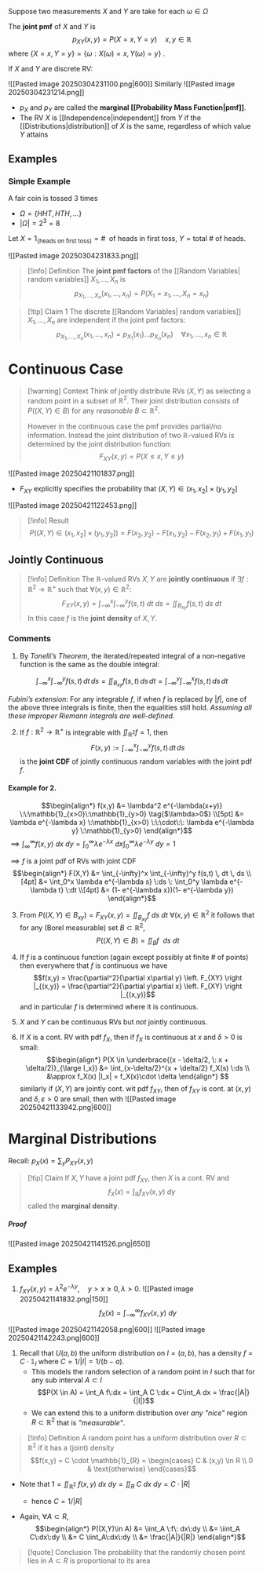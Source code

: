 Suppose two measurements $X$ and $Y$ are take for each $\omega \in \Omega$

The **joint pmf** of $X$ and $Y$ is 
$$p_{XY}(x,y) = P(X=x,Y=y)\quad x,y\in \mathbb{R}$$
where $\{X=x, Y=y\} = \{\omega: X(\omega)= x, Y(\omega)=y\}$ .

If $X$ and $Y$ are discrete RV:

![[Pasted image 20250304231100.png|600]]
Similarly
![[Pasted image 20250304231214.png]]

- $p_X$ and $p_Y$ are called the **marginal [[Probability Mass Function|pmf]]**.
- The RV $X$ is [[Independence|independent]] from $Y$ if the [[Distributions|distribution]] of $X$ is the same, regardless of which value $Y$ attains

## Examples

### Simple Example
A fair coin is tossed 3 times

- $\Omega = \{HHT, HTH, ...\}$
- $|\Omega| = 2^3 = 8$ 

Let $X = 1_{\{\text{heads on first toss}\}} = \# \:\: \text{of heads in first toss}$,  $Y = \text{total}\:\#\:\text{of heads}$.

![[Pasted image 20250304231833.png]]

>[!info] Definition
>The **joint pmf factors** of the [[Random Variables| random variables]] $X_1,...,X_n$ is 
>$$p_{X_1,...,X_n}(x_1,...,x_n) = P(X_1=x_1,...,X_n=x_n)$$

>[!tip] Claim 1
>The discrete [[Random Variables| random variables]] $X_1,...,X_n$ are independent if the joint pmf factors:
>$$p_{X_1,...,X_n}(x_1,...,x_n) = p_{X_1}(x_1)...p_{X_n}(x_n)\quad \forall x_1,...,x_n \in \mathbb{R}$$ 



 
# Continuous Case

>[!warning] Context
>Think of jointly distribute RVs $(X,Y)$ as selecting a random point in a subset of $\mathbb{R}^2$. Their joint distribution consists of $P((X,Y) \in B)$ for any *reasonable* $B \subset \mathbb{R}^2$. 
>
>However in the continuous case the pmf provides partial/no information. Instead the joint distribution of two $\mathbb{R}$-valued RVs is determined by the joint distribution function:
>$$F_{XY}(x,y) = P(X\leq x, Y \leq y)$$

![[Pasted image 20250421101837.png]]

- $F_{XY}$ explicitly specifies the probability that $(X,Y) \in (x_1,x_2] \times (y_1,y_2]$ 

![[Pasted image 20250421122453.png]]

>[!info]  Result
>$$P((X,Y) \in (x_1,x_2] \times (y_1,y_2]) = F(x_2,y_2) - F(x_1,y_2) - F(x_2,y_1) + F(x_1,y_1)$$ 

## Jointly Continuous 

>[!info] Definition
>The $\mathbb{R}$-valued RVs $X,Y$ are **jointly continuous** if $\exists f:\mathbb{R}^2 \to \mathbb{R}^+$ such that $\forall (x,y) \in \mathbb{R}^2$:
>$$F_{XY}(x,y) = \int_{-\infty}^x \int_{-\infty}^y f(s,t) \: dt\:ds = \iint_{B_{xy}} f(s,t) \:ds\:dt$$
>In this case $f$ is the **joint density** of $X,Y$.

### Comments

1. By *Tonelli’s Theorem*, the iterated/repeated integral of a non-negative function is the same as the double integral:

$$
\int_{-\infty}^x \int_{-\infty}^y f(s,t) \, dt \, ds = \iint_{B_{xy}} f(s,t) \, ds \, dt = \int_{-\infty}^y \int_{-\infty}^x f(s,t) \, ds \, dt
$$

*Fubini’s extension*: For any integrable $f$, if when $f$ is replaced by $|f|$, one of the above three integrals is finite, then the equalities still hold. _Assuming all these improper Riemann integrals are well-defined._


2. If $f : \mathbb{R}^2 \to \mathbb{R}^+$ is integrable with $\iint_{\mathbb{R}^2} f = 1,$ then
$$
F(x, y) := \int_{-\infty}^x \int_{-\infty}^y f(s,t) \, dt \, ds
$$
	is the **joint CDF** of jointly continuous random variables with the joint pdf $f$.

#### Example for 2.
$$\begin{align*}
f(x,y) &= \lambda^2 e^{-\lambda(x+y)} \:\:\mathbb{1}_{x>0}\:\mathbb{1}_{y>0} \tag{$\lambda>0$} \\[5pt]
&= \lambda e^{-\lambda x} \:\mathbb{1}_{x>0} \:\:\cdot\:\: \lambda e^{-\lambda y} \:\mathbb{1}_{y>0}
\end{align*}$$ $\implies \int_{\infty}^{\infty}f(x,y) \:dx\:dy = \int_0^\infty \lambda e^{-\lambda x} \:dx\int_0^\infty \lambda e^{-\lambda y} \:dy = 1$

$\implies f$ is a joint pdf of RVs with joint CDF
$$\begin{align*}
F(X,Y) &= \int_{-\infty}^x \int_{-\infty}^y f(s,t) \, dt \, ds \\[4pt]
&= \int_0^x \lambda e^{-\lambda s} \:ds \: \int_0^y \lambda e^{-\lambda t} \:dt \\[4pt]
 &= (1- e^{-\lambda x})(1- e^{-\lambda y})
\end{align*}$$

3. From $P((X,Y) \in B_{xy}) = F_{XY}(x,y) = \iint_{B_{xy}}f\:ds\:dt$  $\forall (x,y) \in \mathbb{R}^2$ it follows that for any (Borel measurable) set $B \subset \mathbb{R}^2$,
	$$P((X,Y) \in B) = \iint_Bf\:\:ds\:dt$$
4. If $f$ is a continuous function (again except possibly at finite # of points) then everywhere that $f$ is continuous we have 
	$$f(x,y) = \frac{\partial^2}{\partial x\partial y} \left. F_{XY} \right |_{(x,y)} = \frac{\partial^2}{\partial y\partial x} \left. F_{XY} \right |_{(x,y)}$$
	 and in particular $f$ is determined where it is continuous.

5. $X$ and $Y$ can be continuous RVs but *not* jointly continuous.

6. If $X$ is a cont. RV with pdf $f_X$, then if $f_X$ is continuous at $x$ and $\delta >0$ is small:
	$$\begin{align*}
P(X \in \underbrace{(x - \delta/2, \: x + \delta/2)}_{\large I_x}) &= \int_{x-\delta/2}^{x + \delta/2} f_X(s) \:ds \\
&\approx f_X(x) |I_x| = f_X(x)\cdot \delta
\end{align*} $$
	similarly if $(X,Y)$ are jointly cont. wit pdf $f_{XY}$, then of $f_{XY}$ is cont. at $(x,y)$ and $\delta,\varepsilon>0$ are small, then with
	![[Pasted image 20250421133942.png|600]]



# Marginal Distributions

Recall: $p_X(x) = \sum_y P_{XY}(x,y)$ 

>[!tip] Claim 
>If $X,Y$ have a joint pdf $f_{XY}$, then $X$ is a cont. RV and 
>$$f_X(x) = \int_\mathbb{R}f_{XY}(x,y) \:dy$$ 
>called the **marginal density**.
##### Proof
![[Pasted image 20250421141526.png|650]]


## Examples

1. $f_{XY}(x,y) = \lambda^2 e^{-\lambda y}, \quad y>x \geq 0, \lambda >0$.                               ![[Pasted image 20250421141832.png|150]]
	 $$f_X(x) = \int_{-\infty}^{\infty} f_{XY}(x,y) \:dy$$

![[Pasted image 20250421142058.png|600]]
![[Pasted image 20250421142243.png|600]]


1. Recall that $U(a,b)$ the uniform distribution on $I=(a,b)$, has a density $f = C \cdot \mathbb{1}_{I}$ where $C = 1 / |I| = 1 / (b-a)$. 
	- This models the random selection of a random point in $I$ such that for any sub interval $A \subset I$ 
	$$P(X \in A) = \int_A f\:dx = \int_A C \:dx = C\int_A dx = \frac{|A|}{|I|}$$
	- We can extend this to a uniform distribution over *any "nice"* region $R \subset \mathbb{R}^2$ that is *"measurable"*. 

>[!info] Definition 
>A random point has a uniform distribution over $R \subset \mathbb{R}^2$ if it has a (joint) density
>$$f(x,y) = C \cdot \mathbb{1}_{R} = \begin{cases} 
>C & (x,y) \in R \\
>0 & \text{otherwise}
\end{cases}$$

- Note that $1 = \iint_{\mathbb{R}^2} \:f(x,y)\: dx\:dy = \iint_R\:C\:dx\:dy = C \cdot |R|$ 
	- hence $C = 1/|R|$ 

- Again, $\forall A \subset R$, 
	$$\begin{align*}
P((X,Y)\in A) &= \iint_A \:f\: dx\:dy \\
&= \iint_A C\:dx\:dy \\
&= C \iint_A\:dx\:dy \\
&= \frac{|A|}{|R|}
\end{align*}$$
>[!quote] Conclusion
>The probability that the randomly chosen point lies in $A \subset R$ is proportional to its area



